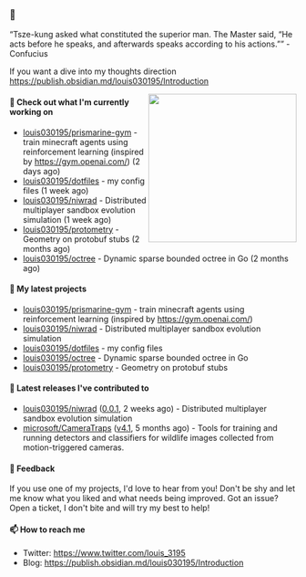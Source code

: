 ### 👋

“Tsze-kung asked what constituted the superior man. The Master said, “He acts before he speaks, and afterwards speaks according to his actions.”” - Confucius

If you want a dive into my thoughts direction <https://publish.obsidian.md/louis030195/Introduction>

<img align="right" src="https://raw.githubusercontent.com/louis030195/louis030195/main/assets/seneca.jpg" width="260">

#### 👷 Check out what I'm currently working on

- [louis030195/prismarine-gym](https://github.com/louis030195/prismarine-gym) - train minecraft agents using reinforcement learning (inspired by https://gym.openai.com/) (2 days ago)
- [louis030195/dotfiles](https://github.com/louis030195/dotfiles) - my config files (1 week ago)
- [louis030195/niwrad](https://github.com/louis030195/niwrad) - Distributed multiplayer sandbox evolution simulation (1 week ago)
- [louis030195/protometry](https://github.com/louis030195/protometry) - Geometry on protobuf stubs (2 months ago)
- [louis030195/octree](https://github.com/louis030195/octree) - Dynamic sparse bounded octree in Go (2 months ago)


#### 🌱 My latest projects

- [louis030195/prismarine-gym](https://github.com/louis030195/prismarine-gym) - train minecraft agents using reinforcement learning (inspired by https://gym.openai.com/)
- [louis030195/niwrad](https://github.com/louis030195/niwrad) - Distributed multiplayer sandbox evolution simulation
- [louis030195/dotfiles](https://github.com/louis030195/dotfiles) - my config files
- [louis030195/octree](https://github.com/louis030195/octree) - Dynamic sparse bounded octree in Go
- [louis030195/protometry](https://github.com/louis030195/protometry) - Geometry on protobuf stubs

#### 🔭 Latest releases I've contributed to

- [louis030195/niwrad](https://github.com/louis030195/niwrad) ([0.0.1](https://github.com/louis030195/niwrad/releases/tag/0.0.1), 2 weeks ago) - Distributed multiplayer sandbox evolution simulation
- [microsoft/CameraTraps](https://github.com/microsoft/CameraTraps) ([v4.1](https://github.com/microsoft/CameraTraps/releases/tag/v4.1), 5 months ago) - Tools for training and running detectors and classifiers for wildlife images collected from motion-triggered cameras.

#### 💬 Feedback

If you use one of my projects, I'd love to hear from you! Don't be shy and let me know what you liked
and what needs being improved. Got an issue? Open a ticket, I don't bite and will try my best to help!

#### 📫 How to reach me

- Twitter: https://www.twitter.com/louis_3195
- Blog: https://publish.obsidian.md/louis030195/Introduction
